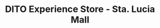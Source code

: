 ---
title: "DITO Experience Store - Sta. Lucia Mall"
url: /cainta/dito-experience-store-sta-lucia-mall/
shop: Handy
---